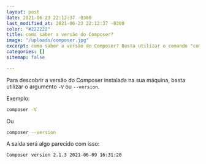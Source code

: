 ```yaml
---
layout: post
date: 2021-06-23 22:12:37 -0300
last_modified_at: 2021-06-23 22:12:37 -0300
color: "#222222"
title: como saber a versão do Composer?
image: "/uploads/composer.jpg"
excerpt: como saber a versão do Composer? Basta utilizar o comando "composer -V"
categories: []
sitemap: false

---
```

Para descobrir a versão do Composer instalada na sua máquina, basta utilizar o argumento `-V` ou `--version`.

Exemplo:

 ```bash
composer -V
```

Ou


 ```bash
composer --version
```

A saída será algo parecido com isso:

```
Composer version 2.1.3 2021-06-09 16:31:20
```